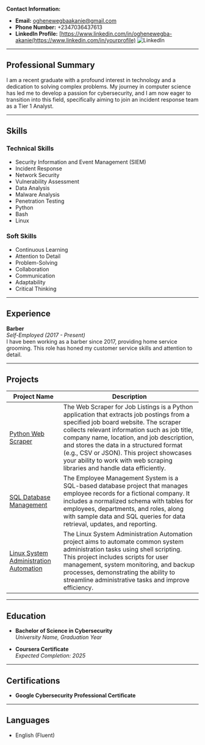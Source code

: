 **Contact Information:**
- **Email:** oghenewegbaakanie@gmail.com 
- **Phone Number:** +2347036437613
- **LinkedIn Profile:** [https://www.linkedin.com/in/oghenewegba-akanie(https://www.linkedin.com/in/yourprofile) ![LinkedIn](https://img.shields.io/badge/LinkedIn-Profile-blue?style=flat&logo=linkedin)

---

## Professional Summary
I am a recent graduate with a profound interest in technology and a dedication to solving complex problems. My journey in computer science has led me to develop a passion for cybersecurity, and I am now eager to transition into this field, specifically aiming to join an incident response team as a Tier 1 Analyst.

---

## Skills

### Technical Skills
- Security Information and Event Management (SIEM)
- Incident Response
- Network Security
- Vulnerability Assessment
- Data Analysis
- Malware Analysis
- Penetration Testing
- Python
- Bash
- Linux

### Soft Skills
- Continuous Learning
- Attention to Detail
- Problem-Solving
- Collaboration
- Communication
- Adaptability
- Critical Thinking

---

## Experience
**Barber**  
*Self-Employed (2017 - Present)*  
I have been working as a barber since 2017, providing home service grooming. This role has honed my customer service skills and attention to detail.

---

## Projects

| Project Name | Description |
|--------------|-------------|
| [Python Web Scraper ](https://github.com/Dave905008/Python-project-/tree/main) | The Web Scraper for Job Listings is a Python application that extracts job postings from a specified job board website. The scraper collects relevant information such as job title, company name, location, and job description, and stores the data in a structured format (e.g., CSV or JSON). This project showcases your ability to work with web scraping libraries and handle data efficiently. |
| [SQL Database Management ](https://github.com/yourusername/project2) | The Employee Management System is a SQL-based database project that manages employee records for a fictional company. It includes a normalized schema with tables for employees, departments, and roles, along with sample data and SQL queries for data retrieval, updates, and reporting. |
| [Linux System Administration Automation](https://github.com/yourusername/project3) | The Linux System Administration Automation project aims to automate common system administration tasks using shell scripting. This project includes scripts for user management, system monitoring, and backup processes, demonstrating the ability to streamline administrative tasks and improve efficiency. |

---

## Education
- **Bachelor of Science in Cybersecurity**  
  *University Name, Graduation Year*

- **Coursera Certificate**  
  *Expected Completion: 2025*

---

## Certifications
- **Google Cybersecurity Professional Certificate**

---

## Languages
- English (Fluent)
